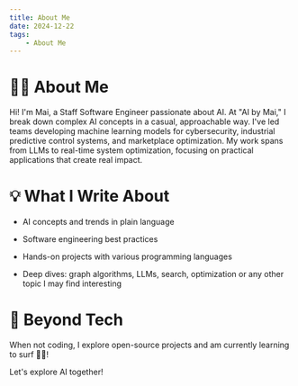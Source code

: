 ```yaml
---
title: About Me
date: 2024-12-22
tags:
    - About Me
---
```


# 👩‍💻 About Me

Hi! I'm Mai, a Staff Software Engineer passionate about AI. At "AI by Mai," I break down complex AI concepts in a casual, approachable way. I've led teams developing machine learning models for cybersecurity, industrial predictive control systems, and marketplace optimization. My work spans from LLMs to real-time system optimization, focusing on practical applications that create real impact.

# 💡 What I Write About

* AI concepts and trends in plain language

* Software engineering best practices

* Hands-on projects with various programming languages

* Deep dives: graph algorithms, LLMs, search, optimization or any other topic I may find interesting

# 🚀 Beyond Tech

When not coding, I explore open-source projects and am currently learning to surf 🏄‍♀️!

Let's explore AI together!
